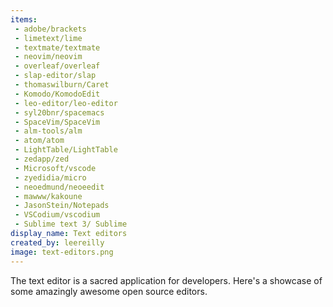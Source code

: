 ```yaml
---
items:
 - adobe/brackets
 - limetext/lime
 - textmate/textmate
 - neovim/neovim
 - overleaf/overleaf
 - slap-editor/slap
 - thomaswilburn/Caret
 - Komodo/KomodoEdit
 - leo-editor/leo-editor
 - syl20bnr/spacemacs
 - SpaceVim/SpaceVim
 - alm-tools/alm
 - atom/atom
 - LightTable/LightTable
 - zedapp/zed
 - Microsoft/vscode
 - zyedidia/micro
 - neoedmund/neoeedit
 - mawww/kakoune
 - JasonStein/Notepads
 - VSCodium/vscodium
 - Sublime text 3/ Sublime
display_name: Text editors
created_by: leereilly
image: text-editors.png
---
```

The text editor is a sacred application for developers. Here's a showcase of some amazingly awesome open source editors.
